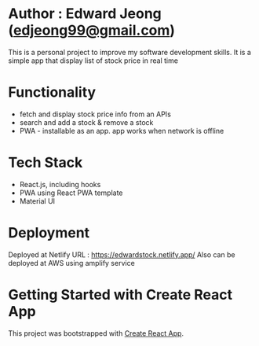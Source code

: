 # Author : Edward Jeong (edjeong99@gmail.com)

This is a personal project to improve my software development skills.
It is a simple app that display list of stock price in real time

# Functionality
- fetch and display stock price info from an APIs
- search and add a stock & remove a stock
- PWA - installable as an app.  app works when network is offline

# Tech Stack
- React.js, including hooks
- PWA using React PWA template
- Material UI


# Deployment
Deployed at Netlify
URL : https://edwardstock.netlify.app/
Also can be deployed at AWS using amplify service



# Getting Started with Create React App
This project was bootstrapped with [Create React App](https://github.com/facebook/create-react-app).
